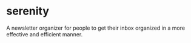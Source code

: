 # serenity
A newsletter organizer for people to get their inbox organized in a more effective and efficient manner.
